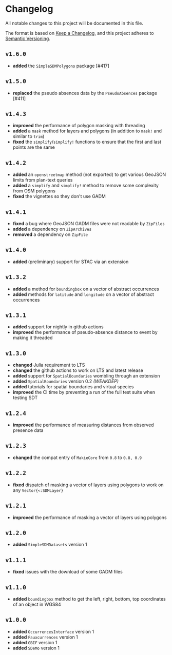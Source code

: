 # Changelog

All notable changes to this project will be documented in this file.

The format is based on [Keep a Changelog](https://keepachangelog.com/en/1.1.0/),
and this project adheres to [Semantic Versioning](https://semver.org/spec/v2.0.0.html).

## `v1.6.0`

- **added** the `SimpleSDMPolygons` package [#417]

## `v1.5.0`

- **replaced** the pseudo absences data by the `PseudoAbsences` package [#411]

## `v1.4.3`

- **improved** the performance of polygon masking with threading
- **added** a `mask` method for layers and polygons (in addition to `mask!` and similar to `trim`)
- **fixed** the `simplify`/`simplify!` functions to ensure that the first and last points are the same

## `v1.4.2`

- **added** an `openstreetmap` method (not exported) to get various GeoJSON limits from plan-text queries
- **added** a `simplify` and `simplify!` method to remove some complexity from OSM polygons
- **fixed** the vignettes so they don't use GADM

## `v1.4.1`

- **fixed** a bug where GeoJSON GADM files were not readable by `ZipFiles`
- **added** a dependency on `ZipArchives`
- **removed** a dependency on `ZipFile`

## `v1.4.0`

- **added** (preliminary) support for STAC via an extension

## `v1.3.2`

- **added** a method for `boundingbox` on a vector of abstract occurrences
- **added** methods for `latitude` and `longitude` on a vector of abstract occurrences

## `v1.3.1`

- **added** support for nightly in github actions
- **improved** the performance of pseudo-absence distance to event by making it threaded

## `v1.3.0`

- **changed** Julia requirement to LTS
- **changed** the github actions to work on LTS and latest release
- **added** support for `SpatialBoundaries` wombling through an extension
- **added** `SpatialBoundaries` version 0.2 *(WEAKDEP)*
- **added** tutorials for spatial boundaries and virtual species
- **improved** the CI time by preventing a run of the full test suite when testing SDT

## `v1.2.4`

- **improved** the performance of measuring distances from observed presence data

## `v1.2.3`

- **changed** the compat entry of `MakieCore` from `0.8` to `0.8, 0.9`

## `v1.2.2`

- **fixed** dispatch of masking a vector of layers using polygons to work on any
`Vector{<:SDMLayer}`

## `v1.2.1`

- **improved** the performance of masking a vector of layers using polygons

## `v1.2.0`

- **added** `SimpleSDMDatasets` version 1

## `v1.1.1`

- **fixed** issues with the download of some GADM files

## `v1.1.0`

- **added** `boundingbox` method to get the left, right, bottom, top coordinates of an object in WGS84

## `v1.0.0`

- **added** `OccurrencesInterface` version 1
- **added** `Fauxcurrences` version 1
- **added** `GBIF` version 1
- **added** `SDeMo` version 1
